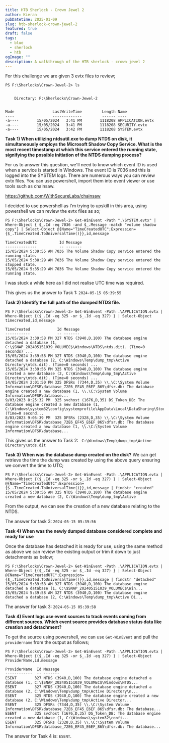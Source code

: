 ```yaml
---
title: HTB Sherlock - Crown Jewel 2
author: Kieran
pubDatetime: 2025-01-09
slug: htb-sherlock-crown-jewel-2
featured: true
draft: false
tags:
  - blue
  - sherlock
  - htb
ogImage: ""
description: A walkthrough of the HTB sherlock - crown jewel 2
---
```


For this challenge we are given 3 evtx files to review;


```
PS F:\Sherlocks\Crown-Jewel-2> ls


    Directory: F:\Sherlocks\Crown-Jewel-2


Mode                 LastWriteTime         Length Name
----                 -------------         ------ ----
-a----        15/05/2024   3:41 PM        1118208 APPLICATION.evtx
-a----        15/05/2024   3:41 PM        1118208 SECURITY.evtx
-a----        15/05/2024   3:42 PM        1118208 SYSTEM.evtx
```

**Task 1) When utilizing ntdsutil.exe to dump NTDS on disk, it simultaneously employs the Microsoft Shadow Copy Service. What is the most recent timestamp at which this service entered the running state, signifying the possible initiation of the NTDS dumping process?**

For us to answer this question, we'll need to know which event ID is used when a service is started in Windows. The event ID is 7036 and this is logged into the SYSTEM logs. There are numerous ways you can review evtx files. You can use powershell, import them into event viewer or use tools such as chainsaw.

https://github.com/WithSecureLabs/chainsaw

I decided to use powershell as I'm trying to upskill in this area, using powershell we can review the evtx files as so;

```
PS F:\Sherlocks\Crown-Jewel-2> Get-WinEvent -Path ".\SYSTEM.evtx" | Where-Object { $_.Id -eq 7036 -and $_.Message -match "volume shadow copy"} | Select-Object @{Name="TimeCreatedUTC";Expression={$_.TimeCreated.ToUniversalTime()}},id,message

TimeCreatedUTC          Id Message
--------------          -- -------
15/05/2024 5:39:55 AM 7036 The Volume Shadow Copy service entered the running state.
15/05/2024 5:38:29 AM 7036 The Volume Shadow Copy service entered the stopped state.
15/05/2024 5:35:29 AM 7036 The Volume Shadow Copy service entered the running state.
```
I was stuck a while here as I did not realise UTC time was required.

This gives us the answer to Task 1: `2024-05-15 05:39:55`

**Task 2) Identify the full path of the dumped NTDS file.**



```
PS F:\Sherlocks\Crown-Jewel-2> Get-WinEvent -Path .\APPLICATION.evtx | Where-Object {($_.Id -eq 325 -or $_.Id -eq 327) } | Select-Object timecreated,id,message

TimeCreated            Id Message
-----------            -- -------
15/05/2024 3:39:58 PM 327 NTDS (3940,D,100) The database engine detached a database (1, C:\$SNAP_202405151039_VOLUMEC$\Windows\NTDS\ntds.dit). (Time=0 seconds) ...
15/05/2024 3:39:58 PM 327 NTDS (3940,D,100) The database engine detached a database (2, C:\Windows\Temp\dump_tmp\Active Directory\ntds.dit). (Time=0 seconds) ...
15/05/2024 3:39:56 PM 325 NTDS (3940,D,100) The database engine created a new database (2, C:\Windows\Temp\dump_tmp\Active Directory\ntds.dit). (Time=0 seconds) ...
14/05/2024 2:01:50 PM 325 DFSRs (7344,D,35) \\.\C:\System Volume Information\DFSR\database_72E6_EF45_E6EF_865\dfsr.db: The database engine created a new database (1, \\.\C:\System Volume Information\DFSR\database...
9/03/2023 8:25:32 PM  325 svchost (1676,D,35) DS_Token_DB: The database engine created a new database (1, C:\Windows\system32\config\systemprofile\AppData\Local\DataSharing\Storage\DSTokenDB2.dat). (Time=0 second...
8/03/2023 9:05:39 PM  325 DFSRs (2328,D,35) \\.\C:\System Volume Information\DFSR\database_72E6_EF45_E6EF_865\dfsr.db: The database engine created a new database (1, \\.\C:\System Volume Information\DFSR\database...
```

This gives us the answer to Task 2: ` C:\Windows\Temp\dump_tmp\Active Directory\ntds.dit`


**Task 3) When was the database dump created on the disk?**
We can get retrieve the time the dump was created by using the above query ensuring we convert the time to UTC;
```
PS F:\Sherlocks\Crown-Jewel-2> Get-WinEvent -Path .\APPLICATION.evtx | Where-Object {($_.Id -eq 325 -or $_.Id -eq 327) } | Select-Object @{Name="TimeCreatedUTC";Expression={$_.TimeCreated.ToUniversalTime()}},id,message | findstr "created"
15/05/2024 5:39:56 AM 325 NTDS (3940,D,100) The database engine created a new database (2, C:\Windows\Temp\dump_tmp\Active
```

From the output, we can see the creation of a new database relating to the NTDS.

The answer for task 3: `2024-05-15 05:39:56`


**Task 4) When was the newly dumped database considered complete and ready for use**

Once the database has detached it is ready for use, using the same method as above we can review the existing output or trim it down to just detachments as below;

```
PS F:\Sherlocks\Crown-Jewel-2> Get-WinEvent -Path .\APPLICATION.evtx | Where-Object {($_.Id -eq 325 -or $_.Id -eq 327) } | Select-Object @{Name="TimeCreatedUTC";Expression={$_.TimeCreated.ToUniversalTime()}},id,message | findstr "detached"
15/05/2024 5:39:58 AM 327 NTDS (3940,D,100) The database engine detached a database (1, C:\$SNAP_202405151039_VOLUMEC$\Win...
15/05/2024 5:39:58 AM 327 NTDS (3940,D,100) The database engine detached a database (2, C:\Windows\Temp\dump_tmp\Active Di...
```

The answer for task 3: `2024-05-15 05:39:58`


**Task 4) Event logs use event sources to track events coming from different sources. Which event source provides database status data like creation and detachment?**

To get the source using powershell, we can use `Get-WinEvent` and pull the `providername` from the output as follows;

```
PS F:\Sherlocks\Crown-Jewel-2> Get-WinEvent -Path .\APPLICATION.evtx | Where-Object {($_.Id -eq 325 -or $_.Id -eq 327) } | Select-Object ProviderName,id,message

ProviderName  Id Message
------------  -- -------
ESENT        327 NTDS (3940,D,100) The database engine detached a database (1, C:\$SNAP_202405151039_VOLUMEC$\Windows\NTDS...
ESENT        327 NTDS (3940,D,100) The database engine detached a database (2, C:\Windows\Temp\dump_tmp\Active Directory\n...
ESENT        325 NTDS (3940,D,100) The database engine created a new database (2, C:\Windows\Temp\dump_tmp\Active Director...
ESENT        325 DFSRs (7344,D,35) \\.\C:\System Volume Information\DFSR\database_72E6_EF45_E6EF_865\dfsr.db: The database...
ESENT        325 svchost (1676,D,35) DS_Token_DB: The database engine created a new database (1, C:\Windows\system32\confi...
ESENT        325 DFSRs (2328,D,35) \\.\C:\System Volume Information\DFSR\database_72E6_EF45_E6EF_865\dfsr.db: The database...
```

The answer for Task 4 is: `ESENT`.

